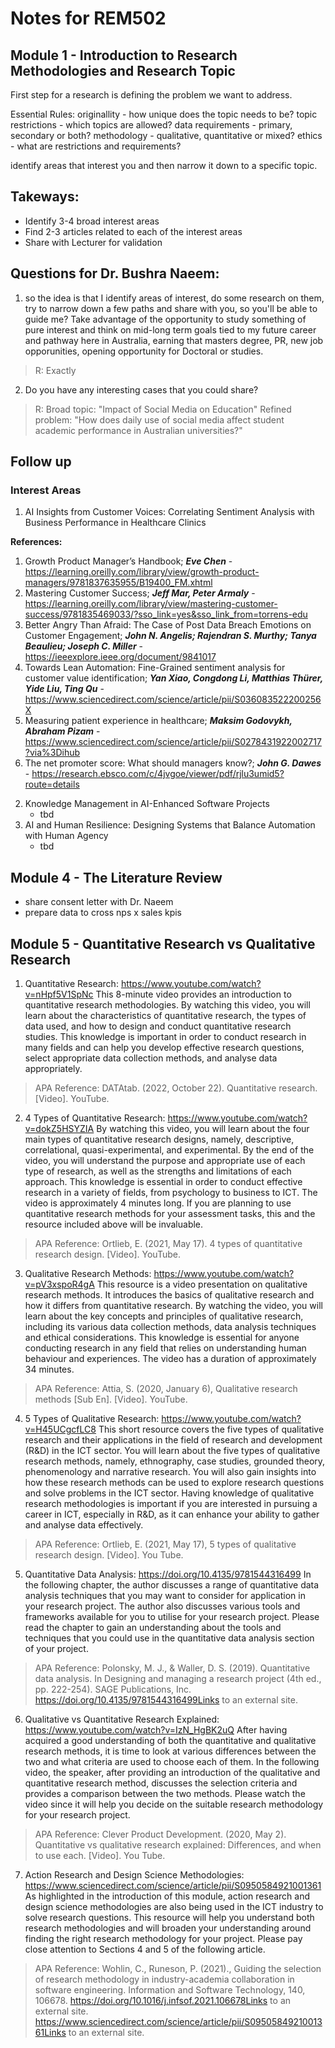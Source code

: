 # Notes for REM502

## Module 1 - Introduction to Research Methodologies and Research Topic

First step for a research is defining the problem we want to address.

Essential Rules:
originallity - how unique does the topic needs to be?
topic restrictions - which topics are allowed?
data requirements - primary, secondary or both?
methodology - qualitative, quantitative or mixed?
ethics - what are restrictions and requirements?

identify areas that interest you and then narrow it down to a specific topic.

## Takeways:
- Identify 3-4 broad interest areas
- Find 2-3 articles related to each of the interest areas
- Share with Lecturer for validation

## Questions for Dr. Bushra Naeem:
1) so the idea is that I identify areas of interest, do some research on them, try to narrow down a few paths and share with you, so you'll be able to guide me?
Take advantage of the opportunity to study something of pure interest and think on mid-long term goals tied to my future career and pathway here in Australia, earning that masters degree, PR, new job opporunities, opening opportunity for Doctoral or studies.
> R: Exactly

2) Do you have any interesting cases that you could share?
> R: Broad topic: "Impact of Social Media on Education"
> Refined problem: "How does daily use of social media affect student academic performance in Australian universities?"

## Follow up
### Interest Areas
1) AI Insights from Customer Voices: Correlating Sentiment Analysis with Business Performance in Healthcare Clinics

**References:**
1. Growth Product Manager’s Handbook; ***Eve Chen*** - https://learning.oreilly.com/library/view/growth-product-managers/9781837635955/B19400_FM.xhtml 
2. Mastering Customer Success; ***Jeff Mar, Peter Armaly*** - https://learning.oreilly.com/library/view/mastering-customer-success/9781835469033/?sso_link=yes&sso_link_from=torrens-edu
3. Better Angry Than Afraid: The Case of Post Data Breach Emotions on Customer Engagement; ***John N. Angelis; Rajendran S. Murthy; Tanya Beaulieu; Joseph C. Miller*** - https://ieeexplore.ieee.org/document/9841017
4. Towards Lean Automation: Fine-Grained sentiment analysis for customer value identification; ***Yan Xiao, Congdong Li, Matthias Thürer, Yide Liu, Ting Qu*** - https://www.sciencedirect.com/science/article/pii/S036083522200256X
5. Measuring patient experience in healthcare; ***Maksim Godovykh, Abraham Pizam*** - https://www.sciencedirect.com/science/article/pii/S0278431922002717?via%3Dihub
6. The net promoter score: What should managers know?; ***John G. Dawes*** - https://research.ebsco.com/c/4jvgoe/viewer/pdf/rjlu3umid5?route=details

2) Knowledge Management in AI-Enhanced Software Projects
    - tbd
3) AI and Human Resilience: Designing Systems that Balance Automation with Human Agency
    - tbd

## Module 4 - The Literature Review

- share consent letter with Dr. Naeem
- prepare data to cross nps x sales kpis

## Module 5 - Quantitative Research vs Qualitative Research

1. Quantitative Research: https://www.youtube.com/watch?v=nHpf5V1SpNc
This 8-minute video provides an introduction to quantitative research methodologies. By watching this video, you will learn about the characteristics of quantitative research, the types of data used, and how to design and conduct quantitative research studies. This knowledge is important in order to conduct research in many fields and can help you develop effective research questions, select appropriate data collection methods, and analyse data appropriately.
> APA Reference: DATAtab. (2022, October 22). Quantitative research. [Video]. YouTube.

2. 4 Types of Quantitative Research: https://www.youtube.com/watch?v=dokZ5HSYZIA
By watching this video, you will learn about the four main types of quantitative research designs, namely, descriptive, correlational, quasi-experimental, and experimental. By the end of the video, you will understand the purpose and appropriate use of each type of research, as well as the strengths and limitations of each approach. This knowledge is essential in order to conduct effective research in a variety of fields, from psychology to business to ICT. The video is approximately 4 minutes long. If you are planning to use quantitative research methods for your assessment tasks, this and the resource included above will be invaluable.
> APA Reference: Ortlieb, E. (2021, May 17). 4 types of quantitative research design. [Video]. YouTube.

3. Qualitative Research Methods: https://www.youtube.com/watch?v=pV3xspoR4gA
This resource is a video presentation on qualitative research methods. It introduces the basics of qualitative research and how it differs from quantitative research. By watching the video, you will learn about the key concepts and principles of qualitative research, including its various data collection methods, data analysis techniques and ethical considerations. This knowledge is essential for anyone conducting research in any field that relies on understanding human behaviour and experiences. The video has a duration of approximately 34 minutes.
> APA Reference: Attia, S. (2020, January 6), Qualitative research methods [Sub En]. [Video]. YouTube.

4. 5 Types of Qualitative Research: https://www.youtube.com/watch?v=H45UCgcfLC8
This short resource covers the five types of qualitative research and their applications in the field of research and development (R&D) in the ICT sector. You will learn about the five types of qualitative research methods, namely, ethnography, case studies, grounded theory, phenomenology and narrative research. You will also gain insights into how these research methods can be used to explore research questions and solve problems in the ICT sector. Having knowledge of qualitative research methodologies is important if you are interested in pursuing a career in ICT, especially in R&D, as it can enhance your ability to gather and analyse data effectively.
> APA Reference: Ortlieb, E. (2021, May 17), 5 types of qualitative research design. [Video]. You Tube.

5. Quantitative Data Analysis: https://doi.org/10.4135/9781544316499
In the following chapter, the author discusses a range of quantitative data analysis techniques that you may want to consider for application in your research project. The author also discusses various tools and frameworks available for you to utilise for your research project. Please read the chapter to gain an understanding about the tools and techniques that you could use in the quantitative data analysis section of your project.
> APA Reference: Polonsky, M. J., & Waller, D. S. (2019). Quantitative data analysis. In Designing and managing a research project (4th ed., pp. 222-254). SAGE Publications, Inc. https://doi.org/10.4135/9781544316499Links to an external site.

6. Qualitative vs Quantitative Research Explained: https://www.youtube.com/watch?v=IzN_HgBK2uQ
After having acquired a good understanding of both the quantitative and qualitative research methods, it is time to look at various differences between the two and what criteria are used to choose each of them. In the following video, the speaker, after providing an introduction of the qualitative and quantitative research method, discusses the selection criteria and provides a comparison between the two methods. Please watch the video since it will help you decide on the suitable research methodology for your research project.
> APA Reference: Clever Product Development. (2020, May 2). Quantitative vs qualitative research explained: Differences, and when to use each. [Video]. You Tube.

7. Action Research and Design Science Methodologies: https://www.sciencedirect.com/science/article/pii/S0950584921001361
As highlighted in the introduction of this module, action research and design science methodologies are also being used in the ICT industry to solve research questions. This resource will help you understand both research methodologies and will broaden your understanding around finding the right research methodology for your project. Please pay close attention to Sections 4 and 5 of the following article.
> APA Reference: Wohlin, C., Runeson, P. (2021)., Guiding the selection of research methodology in industry-academia collaboration in software engineering. Information and Software Technology, 140, 106678. https://doi.org/10.1016/j.infsof.2021.106678Links to an external site.
https://www.sciencedirect.com/science/article/pii/S0950584921001361Links to an external site.